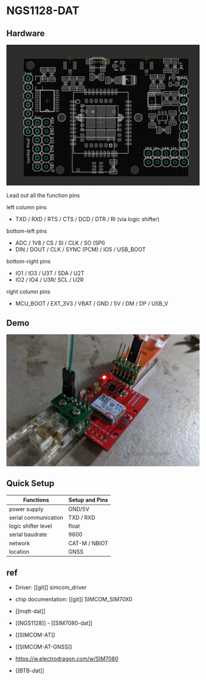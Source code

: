 

# NGS1128-DAT

## Hardware 

![](36-15-17-03-04-2023.png)

Lead out all the function pins

left column pins 
- TXD / RXD / RTS / CTS / DCD / DTR / RI (via logic shifter)

bottom-left pins 
- ADC / 1V8 / CS / SI / CLK / SO (SPI)
- DIN / DOUT / CLK / SYNC (PCM) / IO5 / USB_BOOT

bottom-right pins 
- IO1 / IO3 / U3T / SDA / U2T
- IO2 / IO4 / U3R/ SCL / U2R

right column pins 
- MCU_BOOT / EXT_3V3 / VBAT / GND / 5V / DM / DP / USB_V


## Demo 

![](2024-04-11-16-15-55.png)

## Quick Setup 

| Functions            | Setup and Pins |
| -------------------- | -------------- |
| power supply         | GND/5V         |
| serial communication | TXD / RXD      |
| logic shifter level  | float          |
| serial baudrate      | 9600           |
| network              | CAT-M / NBIOT  |
| location             | GNSS           |



## ref 

- Driver: [[git]] simcom_driver
- chip documentation: [[git]] SIMCOM_SIM70X0

- [[mqtt-dat]]
- [[NGS1128]] - [[SIM7080-dat]]
- [[SIMCOM-AT]]
- [[SIMCOM-AT-GNSS]]
- https://w.electrodragon.com/w/SIM7080


- [[BTB-dat]]